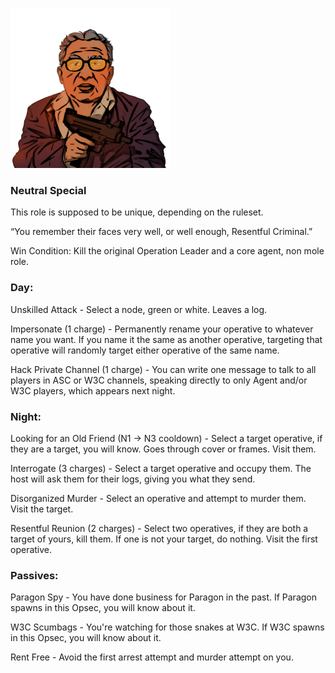 ![resentfulcriminal.png](Images/resentfulcriminal.png)

### **Neutral Special**

This role is supposed to be unique, depending on the ruleset.

“You remember their faces very well, or well enough, Resentful Criminal.”

Win Condition: Kill the original Operation Leader and a core agent, non mole role.

### **Day:**

Unskilled Attack - Select a node, green or white. Leaves a log.

Impersonate (1 charge) - Permanently rename your operative to whatever name you want. If you name it the same as another operative, targeting that operative will randomly target either operative of the same name.

Hack Private Channel (1 charge) - You can write one message to talk to all players in ASC or W3C channels, speaking directly to only Agent and/or W3C players, which appears next night.

### **Night:**

Looking for an Old Friend (N1 -> N3 cooldown) - Select a target operative, if they are a target, you will know. Goes through cover or frames. Visit them.

Interrogate (3 charges) - Select a target operative and occupy them. The host will ask them for their logs, giving you what they send.

Disorganized Murder - Select an operative and attempt to murder them. Visit the target.

Resentful Reunion (2 charges) - Select two operatives, if they are both a target of yours, kill them. If one is not your target, do nothing. Visit the first operative.

### **Passives:**

Paragon Spy - You have done business for Paragon in the past. If Paragon spawns in this Opsec, you will know about it.

W3C Scumbags - You're watching for those snakes at W3C. If W3C spawns in this Opsec, you will know about it.

Rent Free - Avoid the first arrest attempt and murder attempt on you.